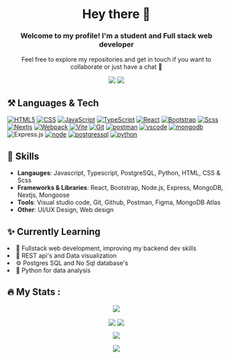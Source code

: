 <h1 align="center">Hey there 👋</h1>
<h3 align="center">Welcome to my profile! I'm a student and Full stack web developer</h3>
<p align="center">Feel free to explore my repositories and get in touch if you want to collaborate or just have a chat 🚀</p>
<p align="center"><a href="https://twitter.com/pumpeddev"><img src="https://img.shields.io/badge/My Twitter-1DA1F2?style=for-the-badge&logo=twitter&logoColor=white"></img></a>
<a href="https://www.pumped.dev/"><img src="https://img.shields.io/badge/My Porfoilo-26c418?style=for-the-badge&logo=mongodb&logoColor=white"></img></a>

</p>
<h2>⚒️ Languages & Tech </h2>

[![HTML5](https://img.shields.io/badge/HTML5-E34F26?style=for-the-badge&logo=html5&logoColor=white)]()
[![CSS](https://img.shields.io/badge/CSS-1572B6?style=for-the-badge&logo=css3&logoColor=white)]()
[![JavaScript](https://img.shields.io/badge/JavaScript-F7DF1E?style=for-the-badge&logo=javascript&logoColor=black)]()
[![TypeScript](https://shields.io/badge/TypeScript-3178C6?logo=TypeScript&logoColor=FFF&style=for-the-badge)]()
[![React](https://img.shields.io/badge/react-black?logo=react&style=for-the-badge)]()
[![Bootstrap](https://img.shields.io/badge/Bootstrap-984aff?style=for-the-badge&logo=bootstrap&logoColor=white)]()
[![Scss](https://img.shields.io/badge/Scss-e159ff?style=for-the-badge&logo=sass&logoColor=white)]()
[![Nextjs](https://img.shields.io/badge/next.js-000000?style=for-the-badge&logo=nextdotjs&logoColor=white)]()
[![Webpack](https://img.shields.io/badge/Webpack-00aeff?style=for-the-badge&logo=webpack&logoColor=white)]()
[![Vite](https://img.shields.io/badge/Vite-652afa?style=for-the-badge&logo=vite&logoColor=fcee1e)]()
[![Git](https://img.shields.io/badge/GIT-E44C30?style=for-the-badge&logo=git&logoColor=white)]()
[![postman](https://img.shields.io/static/v1?style=for-the-badge&message=Postman&color=FF6C37&logo=Postman&logoColor=FFFFFF&label=)]()
[![vscode](https://img.shields.io/badge/Vscode-007ACC?style=for-the-badge&logo=visualstudiocode&logoColor=white)]()
[![mongodb](https://img.shields.io/badge/MongoDB-4EA94B?style=for-the-badge&logo=mongodb&logoColor=white)]()
![Express.js](https://img.shields.io/badge/express.js-%23404d59.svg?style=for-the-badge&logo=express&logoColor=%2361DAFB)
[![node](https://img.shields.io/badge/Node.js-43853D?style=for-the-badge&logo=node.js&logoColor=white)]()
[![postgressql](https://img.shields.io/badge/postgresql-4169e1?style=for-the-badge&logo=postgresql&logoColor=white)]()
[![python](https://img.shields.io/badge/python-3670A0?style=for-the-badge&logo=python&logoColor=ffdd54)]()

<h2>💬 Skills</h2>

- **Langauges**: Javascript, Typescript, PostgreSQL, Python, HTML, CSS & Scss
- **Frameworks & Libraries**: React, Bootstrap, Node.js, Express, MongoDB, Nextjs, Mongoose
- **Tools**: Visual studio code, Git, Github, Postman, Figma, MongoDB Atlas
- **Other**: UI/UX Design, Web design

<h2>✨ Currently Learning</h2>

<li>🌱 Fullstack web development, improving my backend dev skills</li>
<li>📝 REST api's and Data visualization</li>
<li>⚙️ Postgres SQL and No Sql database's</li>
<li>🐍 Python for data analysis</li>

## :fire: My Stats :
<p align="center">
  <img align="center" src="https://streak-stats.demolab.com?user=AtomicExpresso&theme=dark"></img>  
</p>

<p align="center">
  <img align="center" src="https://github-readme-stats.vercel.app/api?username=AtomicExpresso&show_icons=true&theme=great-gatsby"></img>
  <img align="center" src="https://github-readme-stats.vercel.app/api/top-langs/?username=AtomicExpresso&layout=compact&theme=vision-friendly-dark"></img>
</p>

<p align="center">
  <img align="center" src="https://github-profile-trophy.vercel.app/?username=atomicexpresso&theme=onedark"></img>
</p>
<p align="center">
  <img align="center" src="https://www.codewars.com/users/AtomicExpresso77/badges/small"></img>
</p>
